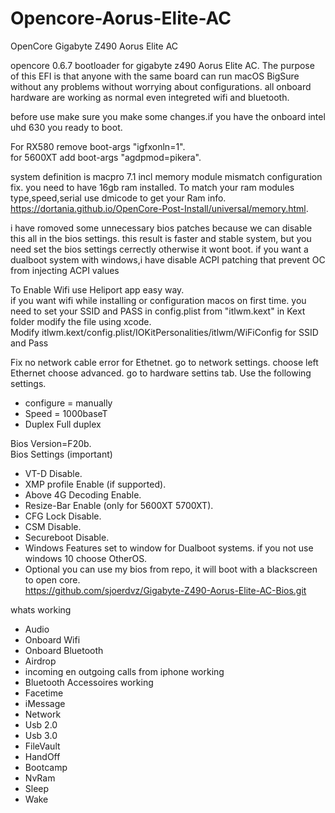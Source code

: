 # Opencore-Aorus-Elite-AC
OpenCore Gigabyte Z490 Aorus Elite AC

opencore 0.6.7 bootloader for gigabyte z490 Aorus Elite AC.
The purpose of this EFI is that anyone with the same board can run macOS BigSure without any problems without worrying about configurations.
all onboard hardware are working as normal even integreted wifi and bluetooth.

before use make sure you make some changes.if you have the onboard intel uhd 630 you ready to boot.

For RX580 remove boot-args "igfxonln=1".  
for 5600XT add boot-args "agdpmod=pikera".  

system definition is macpro 7.1
incl memory module mismatch configuration fix. you need to have 16gb ram installed.
To match your ram modules type,speed,serial use dmicode to get your Ram info.
https://dortania.github.io/OpenCore-Post-Install/universal/memory.html. 

i have romoved some unnecessary bios patches because we can disable this all in the bios settings. 
this result is faster and stable system, but you need set the bios settings cerrectly otherwise it wont boot.
if you want a dualboot system with windows,i have disable ACPI patching that prevent OC from injecting ACPI values 

To Enable Wifi use Heliport app easy way.                      
if you want wifi while installing or configuration macos on first time. you need to set your SSID and PASS in config.plist from "itlwm.kext" in Kext folder modify the file using xcode.    
Modify itlwm.kext/config.plist/IOKitPersonalities/itlwm/WiFiConfig for SSID and Pass

Fix no network cable error for Ethetnet. 
  go to network settings. choose left Ethernet choose advanced.
  go to hardware settins tab. 
  Use the following settings.  
 * configure = manually
 * Speed = 1000baseT
 * Duplex Full duplex 
 
Bios Version=F20b.  
Bios Settings (important)  
 * VT-D Disable.       
 * XMP profile Enable (if supported).    
 * Above 4G Decoding Enable.  
 * Resize-Bar Enable (only for 5600XT 5700XT).  
 * CFG Lock Disable.  
 * CSM Disable.   
 * Secureboot Disable.  
 * Windows Features set to window for Dualboot systems. if you not use windows 10 choose OtherOS.  
 * Optional you can use my bios from repo, it will boot with a blackscreen to open core.   
                https://github.com/sjoerdvz/Gigabyte-Z490-Aorus-Elite-AC-Bios.git

whats working 
* Audio
* Onboard Wifi 
* Onboard Bluetooth
* Airdrop
* incoming en outgoing calls from iphone working
* Bluetooth Accessoires working
* Facetime
* iMessage
* Network
* Usb 2.0
* Usb 3.0
* FileVault
* HandOff
* Bootcamp
* NvRam
* Sleep
* Wake


